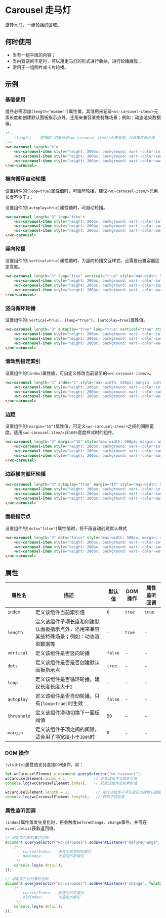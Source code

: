 # Carousel 走马灯

旋转木马，一组轮播的区域。

## 何时使用

- 当有一组平级的内容；
- 当内容空间不足时，可以用走马灯的形式进行收纳，进行轮播展现；
- 常用于一组图片或卡片轮播。

## 示例

### 基础使用

组件必需添加`[length="number"]`属性值，其值用来记录`<wc-carousel-item/>`元素长度和创建默认面板指示点外，还用来兼容某些特殊场景；例如：动态渲染数据等。

<output data-lang="示例">
<wc-carousel length="3" style="max-width: 500px; margin: auto;">
    <wc-carousel-item style="height: 200px; background: var(--color-info); color: white;" style="height: 200px; background: var(--color-info); color: white;"></wc-carousel-item>
    <wc-carousel-item style="height: 200px; background: var(--color-success); color: white;"></wc-carousel-item>
    <wc-carousel-item style="height: 200px; background: var(--color-warning); color: white;"></wc-carousel-item>
</wc-carousel>
</output>

```html
<!--
    [length]    @TODO 用来记录<wc-carousel-item/>元素长度，且该属性值必填
-->
<wc-carousel length="3">
    <wc-carousel-item style="height: 200px; background: var(--color-info); color: white;"></wc-carousel-item>
    <wc-carousel-item style="height: 200px; background: var(--color-success); color: white;"></wc-carousel-item>
    <wc-carousel-item style="height: 200px; background: var(--color-warning); color: white;"></wc-carousel-item>
</wc-carousel>
```

### 横向循环自动轮播

设置组件的`[loop=true]`属性值时，可循环轮播，建议`<wc-carousel-item/>`元素长度不少于`3`；

设置组件的`[autoplay=true]`属性值时，可自动轮播。

<output data-lang="示例">
<wc-carousel length="3" autoplay="true" loop="true" style="max-width: 500px; margin: auto;">
    <wc-carousel-item style="height: 200px; background: var(--color-info); color: white;"></wc-carousel-item>
    <wc-carousel-item style="height: 200px; background: var(--color-success); color: white;"></wc-carousel-item>
    <wc-carousel-item style="height: 200px; background: var(--color-warning); color: white;"></wc-carousel-item>
</wc-carousel>
</output>

```html
<wc-carousel length="3" loop="true">
    <wc-carousel-item style="height: 200px; background: var(--color-info); color: white;"></wc-carousel-item>
    <wc-carousel-item style="height: 200px; background: var(--color-success); color: white;"></wc-carousel-item>
    <wc-carousel-item style="height: 200px; background: var(--color-warning); color: white;"></wc-carousel-item>
</wc-carousel>
```

### 竖向轮播

设置组件的`[vertical=true]`属性值时，为竖向轮播交互样式，且需要设置容器固定高度。

<output data-lang="示例">
<wc-carousel length="3" loop="true" vertical="true" style="max-width: 500px; height: 200px; margin: auto">
    <wc-carousel-item style="height: 200px; background: var(--color-info); color: white;"></wc-carousel-item>
    <wc-carousel-item style="height: 200px; background: var(--color-success); color: white;"></wc-carousel-item>
    <wc-carousel-item style="height: 200px; background: var(--color-warning); color: white;"></wc-carousel-item>
</wc-carousel>
</output>

```html
<wc-carousel length="3" loop="true" vertical="true" style="max-width: 500px; height: 200px; margin: auto">
    <wc-carousel-item style="height: 200px; background: var(--color-info); color: white;"></wc-carousel-item>
    <wc-carousel-item style="height: 200px; background: var(--color-success); color: white;"></wc-carousel-item>
    <wc-carousel-item style="height: 200px; background: var(--color-warning); color: white;"></wc-carousel-item>
</wc-carousel>
```

### 竖向循环轮播

设置组件的`[vertical=true]`、`[loop="true"]`、`[autoplay=true]`属性值。

<output data-lang="示例">
<wc-carousel length="3" autoplay="true" loop="true" vertical="true" style="max-width: 500px; height: 200px; margin: auto">
    <wc-carousel-item style="height: 200px; background: var(--color-info); color: white;"></wc-carousel-item>
    <wc-carousel-item style="height: 200px; background: var(--color-success); color: white;"></wc-carousel-item>
    <wc-carousel-item style="height: 200px; background: var(--color-warning); color: white;"></wc-carousel-item>
</wc-carousel>
</output>

```html
<wc-carousel length="3" autoplay="true" loop="true" vertical="true" style="max-width: 500px; height: 200px; margin: auto">
    <wc-carousel-item style="height: 200px; background: var(--color-info); color: white;"></wc-carousel-item>
    <wc-carousel-item style="height: 200px; background: var(--color-success); color: white;"></wc-carousel-item>
    <wc-carousel-item style="height: 200px; background: var(--color-warning); color: white;"></wc-carousel-item>
</wc-carousel>
```

### 滑动到指定索引

设置组件的`[index]`属性值，可自定义修改当前显示的`<wc-carousel-item/>`。

<output data-lang="示例">
<wc-carousel length="3" index="1" style="max-width: 500px; margin: auto;">
    <wc-carousel-item style="height: 200px; background: var(--color-info); color: white;"></wc-carousel-item>
    <wc-carousel-item style="height: 200px; background: var(--color-success); color: white;"></wc-carousel-item>
    <wc-carousel-item style="height: 200px; background: var(--color-warning); color: white;"></wc-carousel-item>
</wc-carousel>
</output>

```html
<wc-carousel length="3" index="1" style="max-width: 500px; margin: auto;">
    <wc-carousel-item style="height: 200px; background: var(--color-info); color: white;"></wc-carousel-item>
    <wc-carousel-item style="height: 200px; background: var(--color-success); color: white;"></wc-carousel-item>
    <wc-carousel-item style="height: 200px; background: var(--color-warning); color: white;"></wc-carousel-item>
</wc-carousel>
```

### 边距

设置组件的`[margin="15"]`属性值，可定义`<wc-carousel-item/>`之间的间隙宽度，适用`<wc-carousel-item/>`非`100%`宽度样式时的组件。

<output data-lang="示例">
<wc-carousel length="3" margin="15" style="max-width: 500px; margin: auto;">
    <wc-carousel-item style="height: 200px; background: var(--color-info); color: white; width: 80%;"></wc-carousel-item>
    <wc-carousel-item style="height: 200px; background: var(--color-success); color: white; width: 80%;"></wc-carousel-item>
    <wc-carousel-item style="height: 200px; background: var(--color-warning); color: white; width: 80%;"></wc-carousel-item>
</wc-carousel>
</output>

```html
<wc-carousel length="3" margin="15" style="max-width: 500px; margin: auto;">
    <wc-carousel-item style="height: 200px; background: var(--color-info); color: white; width: 80%;"></wc-carousel-item>
    <wc-carousel-item style="height: 200px; background: var(--color-success); color: white; width: 80%;"></wc-carousel-item>
    <wc-carousel-item style="height: 200px; background: var(--color-warning); color: white; width: 80%;"></wc-carousel-item>
</wc-carousel>
```

### 边距横向循环轮播

<output data-lang="示例">
<wc-carousel length="3" autoplay="true" loop="true" margin="15" style="max-width: 500px; margin: auto;">
    <wc-carousel-item style="height: 200px; background: var(--color-info); color: white; width: 80%;"></wc-carousel-item>
    <wc-carousel-item style="height: 200px; background: var(--color-success); color: white; width: 80%;"></wc-carousel-item>
    <wc-carousel-item style="height: 200px; background: var(--color-warning); color: white; width: 80%;"></wc-carousel-item>
</wc-carousel>
</output>

```html
<wc-carousel length="3" autoplay="true" margin="15" style="max-width: 500px; margin: auto;">
    <wc-carousel-item style="height: 200px; background: var(--color-info); color: white; width: 80%;"></wc-carousel-item>
    <wc-carousel-item style="height: 200px; background: var(--color-success); color: white; width: 80%;"></wc-carousel-item>
    <wc-carousel-item style="height: 200px; background: var(--color-warning); color: white; width: 80%;"></wc-carousel-item>
</wc-carousel>
```

### 面板指示点

设置组件的`[dots="false"]`属性值时，将不再自动创建默认样式

<output data-lang="示例">
<wc-carousel length="3" dots="false" style="max-width: 500px; margin: auto;">
    <wc-carousel-item style="height: 200px; background: var(--color-info); color: white;"></wc-carousel-item>
    <wc-carousel-item style="height: 200px; background: var(--color-success); color: white;"></wc-carousel-item>
    <wc-carousel-item style="height: 200px; background: var(--color-warning); color: white;"></wc-carousel-item>
</wc-carousel>
</output>

```html
<wc-carousel length="3" dots="false" style="max-width: 500px; margin: auto;">
    <wc-carousel-item style="height: 200px; background: var(--color-info); color: white;"></wc-carousel-item>
    <wc-carousel-item style="height: 200px; background: var(--color-success); color: white;"></wc-carousel-item>
    <wc-carousel-item style="height: 200px; background: var(--color-warning); color: white;"></wc-carousel-item>
</wc-carousel>
```

## 属性

| 属性名 | 描述 | 默认值 | DOM 操作 | 属性监听回调 |
| --- | --- | --- | --- | --- |
| `index` | 定义该组件当前索引值 | `0` | `true` | `true` |
| `length` | 定义该组件子项长度和创建默认面板指示点外，还用来兼容某些特殊场景；例如：动态渲染数据等 | - | `true` | - |
| `vertical` | 定义该组件是否竖向轮播 | `false` | - | - |
| `dots` | 定义该组件是否是否创建默认面板指示点 | `true` | - | - |
| `loop` | 定义该组件是否循环轮播，建议长度长度大于`3` | - | - | - |
| `autoplay` | 定义该组件是否自动轮播，只有`[loop=true]`时生效  | `false` | - | - |
| `threshold` | 定义该组件滑动切换下一面板阀值 | `50` | - | - |
| `margin` | 定义该组件子项之间的间隙，适合用子项宽度小于`100%`时  | `0` | - | - |

### DOM 操作

`[visible]`属性值支持直接`DOM`操作，如：

```javascript
let wcCarouselElement = document.querySelector("wc-carousel");
wcCarouselElement.index = 1;            // 定义该组件当前索引值
console.log(wcCarouselElement.index);   // 获取该组件当前索引值

wcCarouselElement.length = 1;            // 定义该组件子项长度和创建默认面板指示点外，还用来兼容某些特殊场景；例如：动态渲染数据等
console.log(wcCarouselElement.length);   // 获取子项长度
```

### 属性监听回调

`[index]`属性值发生变化时，将会触发`beforeChange`、`change`事件，并可在`event.detail`获取返回值。

```javascript
// 绑定变化前的事件监听
document.querySelector("wc-carousel").addEventListener("beforeChange", function (e) {
    /*
        currentIndex:   未发生改变时的索引
        newIndex:       改变后的新索引
     */
    console.log(e.detail);
});

// 绑定变化后的事件监听
document.querySelector("wc-carousel").addEventListener("change", function (e) {
    /*
        currentIndex:   改变后的的索引
        oldIndex:       改变前的索引
     */
    console.log(e.detail);
});
```